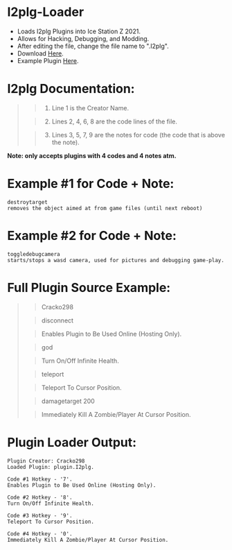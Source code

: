 # I2plg-Loader
- Loads I2plg Plugins into Ice Station Z 2021.
- Allows for Hacking, Debugging, and Modding.
- After editing the file, change the file name to ".I2plg".
- Download [Here]().
- Example Plugin [Here]().


# I2plg Documentation:

>
>> 1. Line 1 is the Creator Name.
>
>> 2. Lines 2, 4, 6, 8 are the code lines of the file.
>
>> 3. Lines 3, 5, 7, 9 are the notes for code (the code that is above the note).
>

**Note: only accepts plugins with 4 codes and 4 notes atm.**


# Example #1 for Code + Note:

```
destroytarget
removes the object aimed at from game files (until next reboot) 
```

# Example #2 for Code + Note:

```
toggledebugcamera
starts/stops a wasd camera, used for pictures and debugging game-play.
```

# Full Plugin Source Example:
>> Cracko298
>
>> disconnect
>
>> Enables Plugin to Be Used Online (Hosting Only).
>
>> god
>
>> Turn On/Off Infinite Health.
>
>> teleport
>
>> Teleport To Cursor Position.
>
>> damagetarget 200
>
>> Immediately Kill A Zombie/Player At Cursor Position.
>

# Plugin Loader Output:

```
Plugin Creator: Cracko298
Loaded Plugin: plugin.I2plg.

Code #1 Hotkey - '7'.
Enables Plugin to Be Used Online (Hosting Only).

Code #2 Hotkey - '8'.
Turn On/Off Infinite Health.

Code #3 Hotkey - '9'.
Teleport To Cursor Position.

Code #4 Hotkey - '0'.
Immediately Kill A Zombie/Player At Cursor Position.
```
